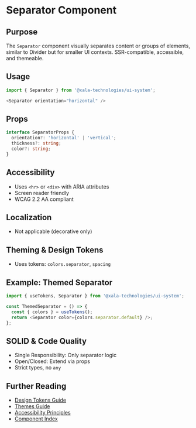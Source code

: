# Separator Component

## Purpose
The `Separator` component visually separates content or groups of elements, similar to Divider but for smaller UI contexts. SSR-compatible, accessible, and themeable.

## Usage
```typescript
import { Separator } from '@xala-technologies/ui-system';

<Separator orientation="horizontal" />
```

## Props
```typescript
interface SeparatorProps {
  orientation?: 'horizontal' | 'vertical';
  thickness?: string;
  color?: string;
}
```

## Accessibility
- Uses `<hr>` or `<div>` with ARIA attributes
- Screen reader friendly
- WCAG 2.2 AA compliant

## Localization
- Not applicable (decorative only)

## Theming & Design Tokens
- Uses tokens: `colors.separator`, `spacing`

## Example: Themed Separator
```typescript
import { useTokens, Separator } from '@xala-technologies/ui-system';

const ThemedSeparator = () => {
  const { colors } = useTokens();
  return <Separator color={colors.separator.default} />;
};
```

## SOLID & Code Quality
- Single Responsibility: Only separator logic
- Open/Closed: Extend via props
- Strict types, no `any`

## Further Reading
- [Design Tokens Guide](../design-tokens.md)
- [Themes Guide](../themes.md)
- [Accessibility Principles](../architecture.md)
- [Component Index](./README.md)

